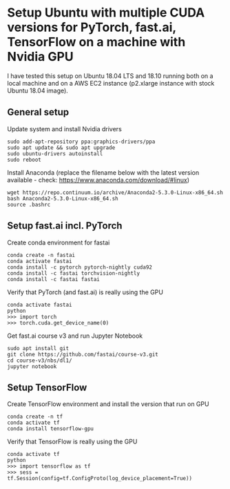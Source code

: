 # Setup Ubuntu with multiple CUDA versions for PyTorch, fast.ai, TensorFlow on a machine with Nvidia GPU 

I have tested this setup on Ubuntu 18.04 LTS and 18.10 running both on a local machine and on a AWS EC2 instance (p2.xlarge instance with stock Ubuntu 18.04 image). 

## General setup

Update system and install Nvidia drivers

```sudo apt install ubuntu-drivers-common
sudo add-apt-repository ppa:graphics-drivers/ppa
sudo apt update && sudo apt upgrade 
sudo ubuntu-drivers autoinstall
sudo reboot
```

Install Anaconda (replace the filename below with the latest version available - check: https://www.anaconda.com/download/#linux)
```
wget https://repo.continuum.io/archive/Anaconda2-5.3.0-Linux-x86_64.sh
bash Anaconda2-5.3.0-Linux-x86_64.sh
source .bashrc
```

## Setup fast.ai incl. PyTorch

Create conda environment for fastai
```
conda create -n fastai
conda activate fastai
conda install -c pytorch pytorch-nightly cuda92
conda install -c fastai torchvision-nightly
conda install -c fastai fastai
```

Verify that PyTorch (and fast.ai) is really using the GPU 
```
conda activate fastai
python 
>>> import torch
>>> torch.cuda.get_device_name(0)
``` 
Get fast.ai course v3 and run Jupyter Notebook
```
sudo apt install git
git clone https://github.com/fastai/course-v3.git
cd course-v3/nbs/dl1/
jupyter notebook
```


## Setup TensorFlow 

Create TensorFlow environment and install the version that run on GPU
```
conda create -n tf
conda activate tf
conda install tensorflow-gpu
```

Verify that TensorFlow is really using the GPU
```
conda activate tf
python
>>> import tensorflow as tf
>>> sess = tf.Session(config=tf.ConfigProto(log_device_placement=True)) 
```
